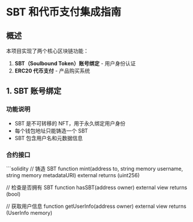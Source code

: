 # SBT 和代币支付集成指南

## 概述

本项目实现了两个核心区块链功能：
1. **SBT（Soulbound Token）账号绑定** - 用户身份认证
2. **ERC20 代币支付** - 产品购买系统

## 1. SBT 账号绑定

### 功能说明
- SBT 是不可转移的 NFT，用于永久绑定用户身份
- 每个钱包地址只能铸造一个 SBT
- SBT 包含用户名和元数据信息

### 合约接口

\`\`\`solidity
// 铸造 SBT
function mint(address to, string memory username, string memory metadataURI) external returns (uint256)

// 检查是否拥有 SBT
function hasSBT(address owner) external view returns (bool)

// 获取用户信息
function getUserInfo(address owner) external view returns (UserInfo memory)
